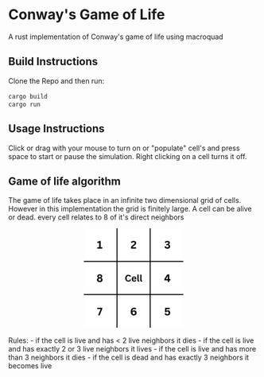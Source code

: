 # Conway's Game of Life
A rust implementation of Conway's game of life using macroquad
## Build Instructions
Clone the Repo and then run:
```
cargo build
cargo run
```
## Usage Instructions
Click or drag with your mouse to turn on or "populate" cell's and press space to start or pause the simulation. Right clicking on a cell turns it off.

## Game of life algorithm
The game of life takes place in an infinite two dimensional grid of cells. However in this implementation the grid is finitely large. A cell can be alive or dead. every cell relates to 8 of it's direct neighbors
<p align="center">
  <img src="grid.png" alt="drawing" width="200" text-align="center"/>
</p>
Rules:
- if the cell is live and has < 2 live neighbors it dies
- if the cell is live and has exactly 2 or 3 live neighbors it lives
- if the cell is live and has more than 3 neighbors it dies
- if the cell is dead and has exactly 3 neighbors it becomes live
